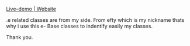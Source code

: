 [Live-demo | Website](https://nur-allhi.github.io/shopers-assignment-2/)

.e related classes are from my side.
From efty which is my nickname thats why i use this e- Base classes to indentify easily my classes.

Thank you.
